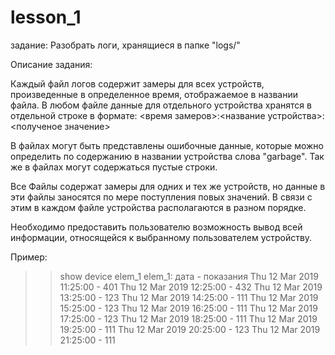 # lesson_1
задание:
   Разобрать логи, хранящиеся в папке "logs/"

Описание задания:

   Каждый файл логов содержит замеры для всех устройств, произведенные в определенное время, отображаемое в названии файла.
   В любом файле данные для отдельного устройства хранятся в отдельной строке в формате:
        <время замеров>:<название устройства>:<полученое значение>
  
  В файлах могут быть представлены ошибочные данные, которые можно определить по содержанию в названии устройства слова "garbage".
  Так же в файлах могут содержаться пустые строки.
  
  Все Файлы содержат замеры для одних и тех же устройств, но данные в эти файлы заносятся по мере поступления повых значений. В связи с этим в каждом файле устройства располагаются в разном порядке.
  
  Необходимо предоставить пользователю возможность вывод всей информации, относящейся к выбранному пользователем устройству.
  
  Пример:
  >> show device elem_1
  >> elem_1:
               дата          - показания
    Thu 12 Mar 2019 11:25:00 - 401
    Thu 12 Mar 2019 12:25:00 - 432
    Thu 12 Mar 2019 13:25:00 - 123
    Thu 12 Mar 2019 14:25:00 - 111
    Thu 12 Mar 2019 15:25:00 - 123
    Thu 12 Mar 2019 16:25:00 - 111
    Thu 12 Mar 2019 17:25:00 - 123
    Thu 12 Mar 2019 18:25:00 - 111
    Thu 12 Mar 2019 19:25:00 - 111
    Thu 12 Mar 2019 20:25:00 - 123
    Thu 12 Mar 2019 21:25:00 - 111
    
    
   >> 
   
